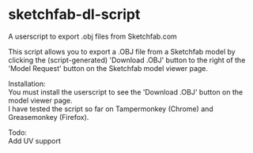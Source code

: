 sketchfab-dl-script
===================

A userscript to export .obj files from Sketchfab.com  

This script allows you to export a .OBJ file from a Sketchfab model by clicking the (script-generated) 'Download .OBJ' button to the right of the 'Model Request' button on the Sketchfab model viewer page.  

Installation:  
  You must install the userscript to see the 'Download .OBJ' button on the model viewer page.  
  I have tested the script so far on Tampermonkey (Chrome) and Greasemonkey (Firefox).  

Todo:  
  Add UV support
